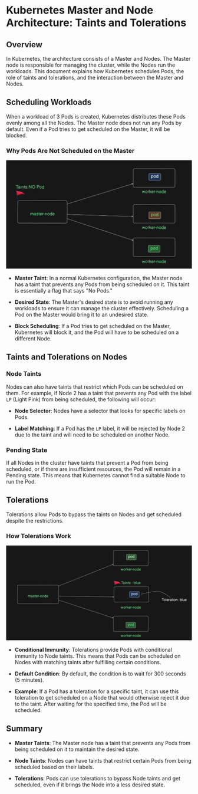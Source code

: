 # Kubernetes Master and Node Architecture: Taints and Tolerations

## Overview

In Kubernetes, the architecture consists of a Master and Nodes. The Master node is responsible for managing the cluster, while the Nodes run the workloads. This document explains how Kubernetes schedules Pods, the role of taints and tolerations, and the interaction between the Master and Nodes.

## Scheduling Workloads

When a workload of 3 Pods is created, Kubernetes distributes these Pods evenly among all the Nodes. The Master node does not run any Pods by default. Even if a Pod tries to get scheduled on the Master, it will be blocked.

### Why Pods Are Not Scheduled on the Master

![master-taints](./images/1.png)

- **Master Taint**: In a normal Kubernetes configuration, the Master node has a taint that prevents any Pods from being scheduled on it. This taint is essentially a flag that says "No Pods."

- **Desired State**: The Master's desired state is to avoid running any workloads to ensure it can manage the cluster effectively. Scheduling a Pod on the Master would bring it to an undesired state.

- **Block Scheduling**: If a Pod tries to get scheduled on the Master, Kubernetes will block it, and the Pod will have to be scheduled on a different Node.

## Taints and Tolerations on Nodes

### Node Taints

Nodes can also have taints that restrict which Pods can be scheduled on them. For example, if Node 2 has a taint that prevents any Pod with the label `LP` (Light Pink) from being scheduled, the following will occur:

- **Node Selector**: Nodes have a selector that looks for specific labels on Pods.

- **Label Matching**: If a Pod has the `LP` label, it will be rejected by Node 2 due to the taint and will need to be scheduled on another Node.

### Pending State

If all Nodes in the cluster have taints that prevent a Pod from being scheduled, or if there are insufficient resources, the Pod will remain in a Pending state. This means that Kubernetes cannot find a suitable Node to run the Pod.

## Tolerations

Tolerations allow Pods to bypass the taints on Nodes and get scheduled despite the restrictions. 

### How Tolerations Work

![master-taints](./images/2.png)

- **Conditional Immunity**: Tolerations provide Pods with conditional immunity to Node taints. This means that Pods can be scheduled on Nodes with matching taints after fulfilling certain conditions.

- **Default Condition**: By default, the condition is to wait for 300 seconds (5 minutes).

- **Example**: If a Pod has a toleration for a specific taint, it can use this toleration to get scheduled on a Node that would otherwise reject it due to the taint. After waiting for the specified time, the Pod will be scheduled.

## Summary

- **Master Taints**: The Master node has a taint that prevents any Pods from being scheduled on it to maintain the desired state.

- **Node Taints**: Nodes can have taints that restrict certain Pods from being scheduled based on their labels.

- **Tolerations**: Pods can use tolerations to bypass Node taints and get scheduled, even if it brings the Node into a less desired state.
